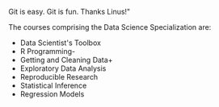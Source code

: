 Git is easy. Git is fun. Thanks Linus!"

The courses comprising the Data Science Specialization are:

* Data Scientist's Toolbox
* R Programming-
* Getting and Cleaning Data+
* Exploratory Data Analysis
* Reproducible Research
* Statistical Inference
* Regression Models